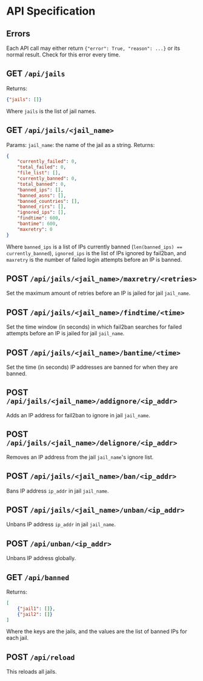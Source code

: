 # API Specification

## Errors
Each API call may either return `{"error": True, "reason": ...}`
or its normal result. Check for this error every time.

## GET `/api/jails`
Returns:
```json
{"jails": []}
```
Where `jails` is the list of jail names.

## GET `/api/jails/<jail_name>`
Params:
`jail_name`: the name of the jail as a string.
Returns:
```json
{
	"currently_failed": 0,
	"total_failed": 0,
	"file_list": [],
	"currently_banned": 0,
	"total_banned": 0,
	"banned_ips": [],
	"banned_asns": [],
	"banned_countries": [],
	"banned_rirs": [],
	"ignored_ips": [],
	"findtime": 600,
	"bantime": 600,
	"maxretry": 0
}
```
Where `banned_ips` is a list of IPs currently banned
(`len(banned_ips) == currently_banned`), `ignored_ips` is the list of IPs
ignored by fail2ban, and `maxretry` is the number of failed login attempts
before an IP is banned.

## POST `/api/jails/<jail_name>/maxretry/<retries>`
Set the maximum amount of retries before an IP is jailed for jail `jail_name`.

## POST `/api/jails/<jail_name>/findtime/<time>`
Set the time window (in seconds) in which fail2ban searches for failed attempts
before an IP is jailed for jail `jail_name`.

## POST `/api/jails/<jail_name>/bantime/<time>`
Set the time (in seconds) IP addresses are banned for when they are banned.

## POST `/api/jails/<jail_name>/addignore/<ip_addr>`
Adds an IP address for fail2ban to ignore in jail `jail_name`.

## POST `/api/jails/<jail_name>/delignore/<ip_addr>`
Removes an IP address from the jail `jail_name`'s ignore list.

## POST `/api/jails/<jail_name>/ban/<ip_addr>`
Bans IP address `ip_addr` in jail `jail_name`.

## POST `/api/jails/<jail_name>/unban/<ip_addr>`
Unbans IP address `ip_addr` in jail `jail_name`.

## POST `/api/unban/<ip_addr>`
Unbans IP address globally.

## GET `/api/banned`
Returns:
```json
[
	{"jail1": []},
	{"jail2": []}
]
```
Where the keys are the jails, and the values are the list of banned IPs for each jail.

## POST `/api/reload`
This reloads all jails.
